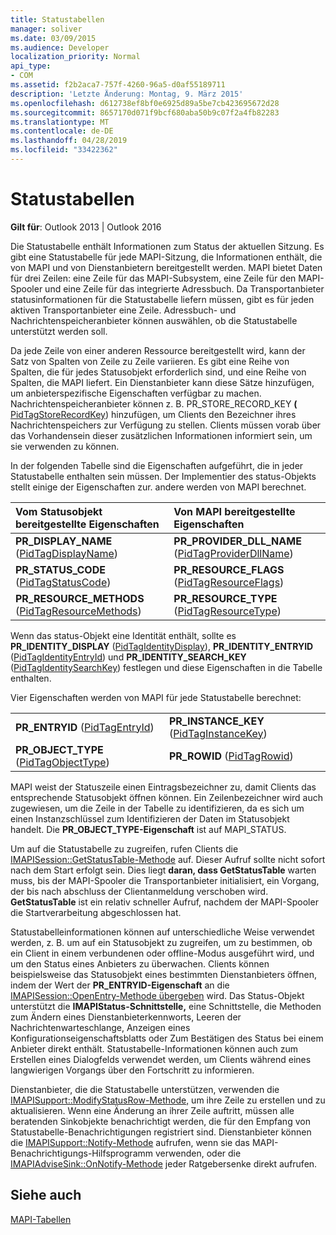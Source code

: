 ```yaml
---
title: Statustabellen
manager: soliver
ms.date: 03/09/2015
ms.audience: Developer
localization_priority: Normal
api_type:
- COM
ms.assetid: f2b2aca7-757f-4260-96a5-d0af55189711
description: 'Letzte Änderung: Montag, 9. März 2015'
ms.openlocfilehash: d612738ef8bf0e6925d89a5be7cb423695672d28
ms.sourcegitcommit: 8657170d071f9bcf680aba50b9c07f2a4fb82283
ms.translationtype: MT
ms.contentlocale: de-DE
ms.lasthandoff: 04/28/2019
ms.locfileid: "33422362"
---
```

# <a name="status-tables"></a>Statustabellen

  
  
**Gilt für**: Outlook 2013 | Outlook 2016 
  
Die Statustabelle enthält Informationen zum Status der aktuellen Sitzung. Es gibt eine Statustabelle für jede MAPI-Sitzung, die Informationen enthält, die von MAPI und von Dienstanbietern bereitgestellt werden. MAPI bietet Daten für drei Zeilen: eine Zeile für das MAPI-Subsystem, eine Zeile für den MAPI-Spooler und eine Zeile für das integrierte Adressbuch. Da Transportanbieter statusinformationen für die Statustabelle liefern müssen, gibt es für jeden aktiven Transportanbieter eine Zeile. Adressbuch- und Nachrichtenspeicheranbieter können auswählen, ob die Statustabelle unterstützt werden soll. 
  
Da jede Zeile von einer anderen Ressource bereitgestellt wird, kann der Satz von Spalten von Zeile zu Zeile variieren. Es gibt eine Reihe von Spalten, die für jedes Statusobjekt erforderlich sind, und eine Reihe von Spalten, die MAPI liefert. Ein Dienstanbieter kann diese Sätze hinzufügen, um anbieterspezifische Eigenschaften verfügbar zu machen. Nachrichtenspeicheranbieter können z. B. PR_STORE_RECORD_KEY **(** [PidTagStoreRecordKey](pidtagstorerecordkey-canonical-property.md)) hinzufügen, um Clients den Bezeichner ihres Nachrichtenspeichers zur Verfügung zu stellen. Clients müssen vorab über das Vorhandensein dieser zusätzlichen Informationen informiert sein, um sie verwenden zu können. 
  
In der folgenden Tabelle sind die Eigenschaften aufgeführt, die in jeder Statustabelle enthalten sein müssen. Der Implementier des status-Objekts stellt einige der Eigenschaften zur. andere werden von MAPI berechnet.
  
|**Vom Statusobjekt bereitgestellte Eigenschaften**|**Von MAPI bereitgestellte Eigenschaften**|
|:-----|:-----|
|**PR_DISPLAY_NAME** ([PidTagDisplayName](pidtagdisplayname-canonical-property.md))  <br/> |**PR_PROVIDER_DLL_NAME** ([PidTagProviderDllName](pidtagproviderdllname-canonical-property.md))  <br/> |
|**PR_STATUS_CODE** ([PidTagStatusCode](pidtagstatuscode-canonical-property.md))  <br/> |**PR_RESOURCE_FLAGS** ([PidTagResourceFlags](pidtagresourceflags-canonical-property.md))  <br/> |
|**PR_RESOURCE_METHODS** ([PidTagResourceMethods](pidtagresourcemethods-canonical-property.md))  <br/> |**PR_RESOURCE_TYPE** ([PidTagResourceType](pidtagresourcetype-canonical-property.md))  <br/> |
   
Wenn das status-Objekt eine Identität enthält, sollte es **PR_IDENTITY_DISPLAY** ([PidTagIdentityDisplay](pidtagidentitydisplay-canonical-property.md)), **PR_IDENTITY_ENTRYID** ([PidTagIdentityEntryId](pidtagidentityentryid-canonical-property.md)) und **PR_IDENTITY_SEARCH_KEY** ([PidTagIdentitySearchKey](pidtagidentitysearchkey-canonical-property.md)) festlegen und diese Eigenschaften in die Tabelle enthalten. 
  
Vier Eigenschaften werden von MAPI für jede Statustabelle berechnet:
  
|||
|:-----|:-----|
|**PR_ENTRYID** ([PidTagEntryId](pidtagentryid-canonical-property.md))  <br/> |**PR_INSTANCE_KEY** ([PidTagInstanceKey](pidtaginstancekey-canonical-property.md))  <br/> |
|**PR_OBJECT_TYPE** ([PidTagObjectType](pidtagobjecttype-canonical-property.md))  <br/> |**PR_ROWID** ([PidTagRowid](pidtagrowid-canonical-property.md))  <br/> |
   
MAPI weist der Statuszeile einen Eintragsbezeichner zu, damit Clients das entsprechende Statusobjekt öffnen können. Ein Zeilenbezeichner wird auch zugewiesen, um die Zeile in der Tabelle zu identifizieren, da es sich um einen Instanzschlüssel zum Identifizieren der Daten im Statusobjekt handelt. Die **PR_OBJECT_TYPE-Eigenschaft** ist auf MAPI_STATUS. 
  
Um auf die Statustabelle zu zugreifen, rufen Clients die [IMAPISession::GetStatusTable-Methode](imapisession-getstatustable.md) auf. Dieser Aufruf sollte nicht sofort nach dem Start erfolgt sein. Dies liegt **daran, dass GetStatusTable** warten muss, bis der MAPI-Spooler die Transportanbieter initialisiert, ein Vorgang, der bis nach abschluss der Clientanmeldung verschoben wird. **GetStatusTable** ist ein relativ schneller Aufruf, nachdem der MAPI-Spooler die Startverarbeitung abgeschlossen hat. 
  
Statustabelleinformationen können auf unterschiedliche Weise verwendet werden, z. B. um auf ein Statusobjekt zu zugreifen, um zu bestimmen, ob ein Client in einem verbundenen oder offline-Modus ausgeführt wird, und um den Status eines Anbieters zu überwachen. Clients können beispielsweise das Statusobjekt eines bestimmten Dienstanbieters öffnen, indem der Wert der **PR_ENTRYID-Eigenschaft** an die [IMAPISession::OpenEntry-Methode übergeben](imapisession-openentry.md) wird. Das Status-Objekt unterstützt die **IMAPIStatus-Schnittstelle,** eine Schnittstelle, die Methoden zum Ändern eines Dienstanbieterkennworts, Leeren der Nachrichtenwarteschlange, Anzeigen eines Konfigurationseigenschaftsblatts oder Zum Bestätigen des Status bei einem Anbieter direkt enthält. Statustabelle-Informationen können auch zum Erstellen eines Dialogfelds verwendet werden, um Clients während eines langwierigen Vorgangs über den Fortschritt zu informieren. 
  
Dienstanbieter, die die Statustabelle unterstützen, verwenden die [IMAPISupport::ModifyStatusRow-Methode,](imapisupport-modifystatusrow.md) um ihre Zeile zu erstellen und zu aktualisieren. Wenn eine Änderung an ihrer Zeile auftritt, müssen alle beratenden Sinkobjekte benachrichtigt werden, die für den Empfang von Statustabelle-Benachrichtigungen registriert sind. Dienstanbieter können die [IMAPISupport::Notify-Methode](imapisupport-notify.md) aufrufen, wenn sie das MAPI-Benachrichtigungs-Hilfsprogramm verwenden, oder die [IMAPIAdviseSink::OnNotify-Methode](imapiadvisesink-onnotify.md) jeder Ratgebersenke direkt aufrufen. 
  
## <a name="see-also"></a>Siehe auch



[MAPI-Tabellen](mapi-tables.md)

